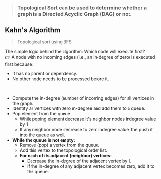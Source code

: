 > ### Topological Sort can be used to determine whether a graph is a Directed Acyclic Graph (DAG) or not.

## Kahn's Algorithm

> Topological sort using BFS

The simple logic behind the algorithm: Which node will execute first?  
👉 A node with no incoming edges (i.e., an in-degree of zero) is executed first because:

-   It has no parent or dependency.
-   No other node needs to be processed before it.

&nbsp;

-   Compute the in-degree (number of incoming edges) for all vertices in the graph.
-   Identify all vertices with zero in-degree and add them to a queue.
-   Pop element from the queue
    -   While poping element decrease it's neighbor nodes indegree value by 1
    -   If any neighbor node decrease to zero indegree value, the push it into the queue as well.
-   **While the queue is not empty:**
    -   Remove (pop) a vertex from the queue.
    -   Add this vertex to the topological order list.
    -   **For each of its adjacent (neighbor) vertices:**
        -   Decrease the in-degree of the adjacent vertex by 1.
        -   If the in-degree of any adjacent vertex becomes zero, add it to the queue.
